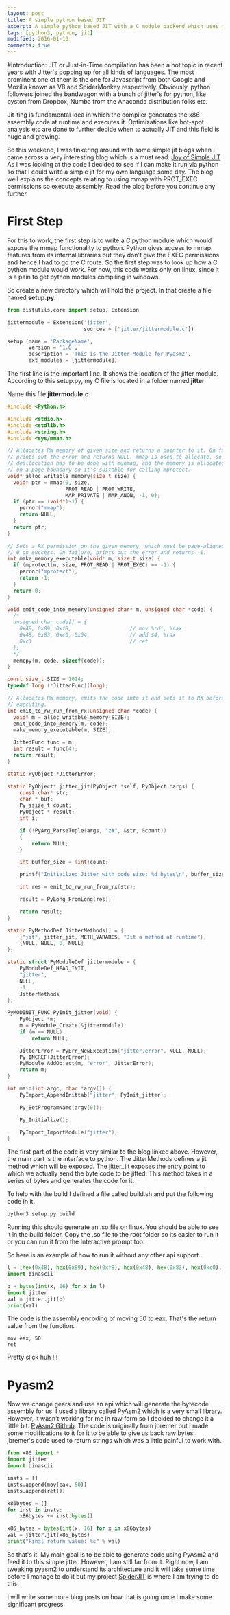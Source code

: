```yaml
---
layout: post
title: A simple python based JIT
excerpt: A simple python based JIT with a C module backend which uses mmap to execute arbitrary x86 code.
tags: [python3, python, jit]
modified: 2016-01-10
comments: true
---
```


#Introduction:
JIT or Just-in-Time compilation has been a hot topic in recent years with Jitter's popping up for all kinds of languages. The most prominent one of them is the one for Javascript from both Google and Mozilla known as V8 and SpiderMonkey respectively. Obviously, python followers joined the bandwagon with a bunch of jitter's for python, like pyston from Dropbox, Numba from the Anaconda distribution folks etc.

Jit-ting is fundamental idea in which the compiler generates the x86 assembly code at runtime and executes it. Optimizations like hot-spot analysis etc are done to further decide when to actually JIT and this field is huge and growing.

So this weekend, I was tinkering around with some simple jit blogs when I came across a very interesting blog which is a must read. [Joy of Simple JIT](http://blog.reverberate.org/2012/12/hello-jit-world-joy-of-simple-jits.html)
As I was looking at the code I decided to see if I can make it run via python so that I could write a simple jit for my own language some day. The blog well explains the concepts relating to using mmap with PROT_EXEC permissions so execute assembly. Read the blog before you continue any further.

# First Step

For this to work, the first step is to write a C python module which would expose the mmap functionality to python. Python gives access to mmap features from its internal libraries but they don't give the EXEC permissions and hence I had to go the C route. So the first step was to look up how a C python module would work. For now, this code works only on linux, since it is a pain to get python modules compiling in windows.

So create a new directory which will hold the project. In that create a file named <b>setup.py</b>.

~~~python
from distutils.core import setup, Extension

jittermodule = Extension('jitter',
                         sources = ['jitter/jittermodule.c'])

setup (name = 'PackageName',
       version = '1.0',
       description = 'This is the Jitter Module for Pyasm2',
       ext_modules = [jittermodule])
~~~

The first line is the important line. It shows the location of the jitter module. According to this setup.py, my C file is located in a folder named <b>jitter</b>

Name this file <b>jittermodule.c</b>

~~~C
#include <Python.h>

#include <stdio.h>
#include <stdlib.h>
#include <string.h>
#include <sys/mman.h>

// Allocates RW memory of given size and returns a pointer to it. On failure,
// prints out the error and returns NULL. mmap is used to allocate, so
// deallocation has to be done with munmap, and the memory is allocated
// on a page boundary so it's suitable for calling mprotect.
void* alloc_writable_memory(size_t size) {
  void* ptr = mmap(0, size,
                   PROT_READ | PROT_WRITE,
                   MAP_PRIVATE | MAP_ANON, -1, 0);
  if (ptr == (void*)-1) {
    perror("mmap");
    return NULL;
  }
  return ptr;
}

// Sets a RX permission on the given memory, which must be page-aligned. Returns
// 0 on success. On failure, prints out the error and returns -1.
int make_memory_executable(void* m, size_t size) {
  if (mprotect(m, size, PROT_READ | PROT_EXEC) == -1) {
    perror("mprotect");
    return -1;
  }
  return 0;
}

void emit_code_into_memory(unsigned char* m, unsigned char *code) {
  /*
  unsigned char code[] = {
    0x48, 0x89, 0xf8,                   // mov %rdi, %rax
    0x48, 0x83, 0xc0, 0x04,             // add $4, %rax
    0xc3                                // ret
  };
  */
  memcpy(m, code, sizeof(code));
}

const size_t SIZE = 1024;
typedef long (*JittedFunc)(long);

// Allocates RW memory, emits the code into it and sets it to RX before
// executing.
int emit_to_rw_run_from_rx(unsigned char *code) {
  void* m = alloc_writable_memory(SIZE);
  emit_code_into_memory(m, code);
  make_memory_executable(m, SIZE);

  JittedFunc func = m;
  int result = func(4);
  return result;
}

static PyObject *JitterError;

static PyObject* jitter_jit(PyObject *self, PyObject *args) {
    const char* str;
    char * buf;
    Py_ssize_t count;
    PyObject * result;
    int i;

    if (!PyArg_ParseTuple(args, "z#", &str, &count))
    {
        return NULL;
    }

    int buffer_size = (int)count;

    printf("Initiailzed Jitter with code size: %d bytes\n", buffer_size);

    int res = emit_to_rw_run_from_rx(str);

    result = PyLong_FromLong(res);

    return result;
}

static PyMethodDef JitterMethods[] = {
	{"jit", jitter_jit, METH_VARARGS, "Jit a method at runtime"},
	{NULL, NULL, 0, NULL}
};

static struct PyModuleDef jittermodule = {
	PyModuleDef_HEAD_INIT,
	"jitter",
	NULL,
	-1,
	JitterMethods
};

PyMODINIT_FUNC PyInit_jitter(void) {
	PyObject *m;
	m = PyModule_Create(&jittermodule);
	if (m == NULL)
		return NULL;

	JitterError = PyErr_NewException("jitter.error", NULL, NULL);
	Py_INCREF(JitterError);
	PyModule_AddObject(m, "error", JitterError);
	return m;
}

int main(int argc, char *argv[]) {
	PyImport_AppendInittab("jitter", PyInit_jitter);

	Py_SetProgramName(argv[0]);

	Py_Initialize();

	PyImport_ImportModule("jitter");
}
~~~

The first part of the code is very similar to the blog linked above. However, the main part is the interface to python.
The JitterMethods defines a jit method which will be exposed. The jitter_jit exposes the entry point to which we actually send the byte code to be jitted. This method takes in a series of bytes and generates the code for it.

To help with the build I defined a file called build.sh and put the following code in it.

~~~bash
python3 setup.py build
~~~

Running this should generate an .so file on linux. You should be able to see it in the build folder.
Copy the .so file to the root folder so its easier to run it or you can run it from the Interactive prompt too.

So here is an example of how to run it without any other api support.

~~~python
l = [hex(0x48), hex(0x89), hex(0xf8), hex(0x48), hex(0x83), hex(0xc0), hex(0x04), hex(0xc3)]
import binascii

b = bytes(int(x, 16) for x in l)
import jitter
val = jitter.jit(b)
print(val)
~~~

The code is the assembly encoding of moving 50 to eax. That's the return value from the function.

~~~assembly
mov eax, 50
ret
~~~

Pretty slick huh !!!

# Pyasm2
Now we change gears and use an api which will generate the bytecode assembly for us. I used a library called PyAsm2 which is a very small library. However, it wasn't working for me in raw form so I decided to change it a little bit.
[PyAsm2 Github](https://github.com/ssarangi/pyasm2). The code is originally from jbremer but I made some modifications to it for it to be able to give us back raw bytes. jbremer's code used to return strings which was a little painful to work with.

~~~python
from x86 import *
import jitter
import binascii

insts = []
insts.append(mov(eax, 50))
insts.append(ret())

x86bytes = []
for inst in insts:
    x86bytes += inst.bytes()

x86_bytes = bytes(int(x, 16) for x in x86bytes)
val = jitter.jit(x86_bytes)
print("Final return value: %s" % val)
~~~

So that's it. My main goal is to be able to generate code using PyAsm2 and feed it to this simple jitter. However, I am still far from it. Right now, I am tweaking pyasm2 to understand its architecture and it will take some time before I manage to do it but my project [SpiderJIT](https://github.com/ssarangi/spiderjit) is where I am trying to do this.

I will write some more blog posts on how that is going once I make some significant progress.
